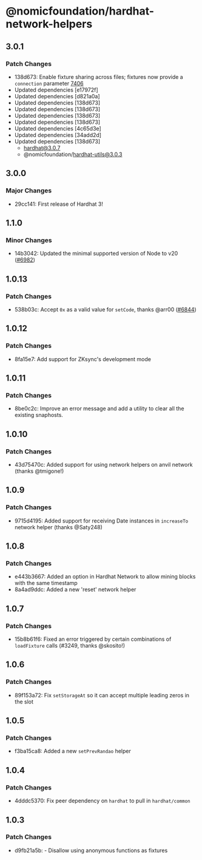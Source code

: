 # @nomicfoundation/hardhat-network-helpers

## 3.0.1

### Patch Changes

- 138d673: Enable fixture sharing across files; fixtures now provide a `connection` parameter [7406](https://github.com/NomicFoundation/hardhat/pull/7406)
- Updated dependencies [e17972f]
- Updated dependencies [d821a0a]
- Updated dependencies [138d673]
- Updated dependencies [138d673]
- Updated dependencies [138d673]
- Updated dependencies [138d673]
- Updated dependencies [4c65d3e]
- Updated dependencies [34add2d]
- Updated dependencies [138d673]
  - hardhat@3.0.7
  - @nomicfoundation/hardhat-utils@3.0.3

## 3.0.0

### Major Changes

- 29cc141: First release of Hardhat 3!

## 1.1.0

### Minor Changes

- 14b3042: Updated the minimal supported version of Node to v20 ([#6982](https://github.com/NomicFoundation/hardhat/pull/6982))

## 1.0.13

### Patch Changes

- 538b03c: Accept `0x` as a valid value for `setCode`, thanks @arr00 ([#6844](https://github.com/NomicFoundation/hardhat/pull/6844))

## 1.0.12

### Patch Changes

- 8fa15e7: Add support for ZKsync's development mode

## 1.0.11

### Patch Changes

- 8be0c2c: Improve an error message and add a utility to clear all the existing snaphosts.

## 1.0.10

### Patch Changes

- 43d75470c: Added support for using network helpers on anvil network (thanks @tmigone!)

## 1.0.9

### Patch Changes

- 9715d4195: Added support for receiving Date instances in `increaseTo` network helper (thanks @Saty248)

## 1.0.8

### Patch Changes

- e443b3667: Added an option in Hardhat Network to allow mining blocks with the same timestamp
- 8a4ad9ddc: Added a new 'reset' network helper

## 1.0.7

### Patch Changes

- 15b8b61f6: Fixed an error triggered by certain combinations of `loadFixture` calls (#3249, thanks @skosito!)

## 1.0.6

### Patch Changes

- 89f153a72: Fix `setStorageAt` so it can accept multiple leading zeros in the slot

## 1.0.5

### Patch Changes

- f3ba15ca8: Added a new `setPrevRandao` helper

## 1.0.4

### Patch Changes

- 4dddc5370: Fix peer dependency on `hardhat` to pull in `hardhat/common`

## 1.0.3

### Patch Changes

- d9fb21a5b: - Disallow using anonymous functions as fixtures
